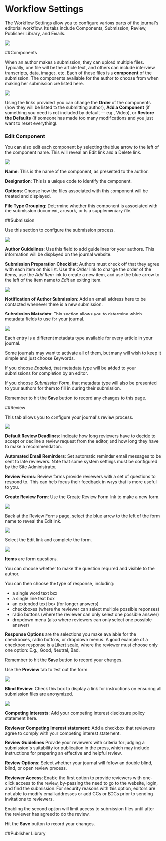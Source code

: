 # Workflow Settings

The Workflow Settings allow you to configure various parts of the journal's editorial workflow. Its tabs include Components, Submission, Review, Publisher Library, and Emails.

![](learning-ojs-3-settings-workflow-settings-1.png)

##Components

When an author makes a submission, they can upload multiple files. Typically, one file will be the article text, and others can include interview transcripts, data, images, etc. Each of these files is a **component** of the submission. The components available for the author to choose from when making her submission are listed here.

![](learning-ojs-3-settings-workflow-settings-components.png)

Using the links provided, you can change the **Order** of the components (how they will be listed to the submitting author), **Add a Component** (if something you need is not included by default -- e.g., Video), or **Restore the Defaults** (if someone has made too many modifications and you just want to reset everything).

### Edit Component
You can also edit each component by selecting the blue arrow to the left of the component name. This will reveal an Edit link and a Delete link.

![](learning-ojs-3-settings-workflow-settings-components-edit.png)

**Name**: This is the name of the component, as presented to the author.

**Designation**: This is a unique code to identify the component.

**Options**: Choose how the files associated with this component will be treated and displayed.

**File Type Grouping**: Determine whether this component is associated with the submission document, artwork, or is a supplementary file.

##Submission

Use this section to configure the submission process.

![](learning-ojs-3-settings-workflow-settings-submission.png)

**Author Guidelines**: Use this field to add guidelines for your authors. This information will be displayed on the journal website.

**Submission Preparation Checklist**: Authors must check off that they agree with each item on this list. Use the *Order* link to change the order of the items, use the *Add Item* link to create a new item, and use the blue arrow to the left of the item name to *Edit* an exiting item.

![](learning-ojs-3-settings-workflow-settings-components-edit-item-edit.png)

**Notification of Author Submission**: Add an email address here to be contacted whenever there is a new submission.

**Submission Metadata**: This section allows you to determine which metadata fields to use for your journal.

![](learning-ojs-3-settings-workflow-settings-submission-submission-metadata.png)

Each entry is a different metadata type available for every article in your journal. 

Some journals may want to activate all of them, but many will wish to keep it simple and just choose Keywords.

If you choose *Enabled*, that metadata type will be added to your submissions for completion by an editor. 

If you choose *Submission Form*, that metadata type will also be presented to your authors for them to fill in during their submission.

Remember to hit the **Save** button to record any changes to this page.

##Review

This tab allows you to configure your journal's review process.

![](learning-ojs-3-settings-workflow-settings-review.png)

**Default Review Deadlines**: Indicate how long reviewers have to decide to accept or decline a review request from the editor, and how long they have to make a recommendation.

**Automated Email Reminders**: Set automatic reminder email messages to be sent to late reviewers. Note that some system settings must be configured by the Site Administrator.

**Review Forms**: Review forms provide reviewers with a set of questions to respond to. This can help focus their feedback in ways that is more useful to you.

**Create Review Form**: Use the Create Review Form link to make a new form.

![](learning-ojs-3-settings-workflow-settings-review-create.png)

Back at the Review Forms page, select the blue arrow to the left of the form name to reveal the Edit link.

![](learning-ojs-3-settings-workflow-settings-review-edit1.png)

Select the Edit link and complete the form.

![](learning-ojs-3-settings-workflow-settings-review-create-items.png)

**Items** are form questions.

You can choose whether to make the question required and visible to the author.

You can then choose the type of response, including:

* a single word text box
* a single line text box
* an extended text box (for longer answers)
* checkboxes (where the reviewer can select multiple possible reponses)
* radio buttons (where the reviewer can only select one possible answer)
* dropdown menu (also where reviewers can only select one possible answer)

**Response Options** are the selections you make available for the checkboxes, radio buttons, or dropdown menus. A good example of a checkbox response is a [Likert scale](https://en.wikipedia.org/wiki/Likert_scale), where the reviewer must choose only one option: E.g., Good, Neutral, Bad.

Remember to hit the **Save** button to record your changes.

Use the **Preview** tab to test out the form.

![](learning-ojs-3-settings-workflow-settings-review-preview.png)

**Blind Review**: Check this box to display a link for instructions on ensuring all submission files are anonymized.

![](learning-ojs-3-settings-workflow-settings-review2.png)

**Competing Interests**: Add your competing interest disclosure policy statement here.

**Reviewer Competing Interest statement**: Add a checkbox that reviewers agree to comply with your competing interest statement.

**Review Guidelines** Provide your reviewers with criteria for judging a submission's suitability for publication in the press, which may include instructions for preparing an effective and helpful review.

**Review Options**: Select whether your journal will follow an double blind, blind, or open review process.

**Reviewer Access**: Enable the first option to provide reviewers with one-click access to the review, by-passing the need to go to the website, login, and find the submission. For security reasons with this option, editors are not able to modify email addresses or add CCs or BCCs prior to sending invitations to reviewers.

Enabling the second option will limit access to submission files until after the reviewer has agreed to do the review.

Hit the **Save** button to record your changes.

##Publisher Library


